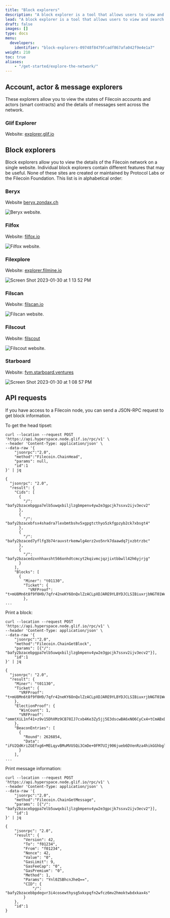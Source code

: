 ```yaml
---
title: "Block explorers"
description: "A block explorer is a tool that allows users to view and search the contents of blocks on a blockchain. This typically includes information about transactions, addresses, and other data stored on the blockchain. Block explorers are commonly used to track transactions and verify the authenticity of transactions on a given blockchain."
lead: "A block explorer is a tool that allows users to view and search the contents of blocks on a blockchain. This typically includes information about transactions, addresses, and other data stored on the blockchain. Block explorers are commonly used to track transactions and verify the authenticity of transactions on a given blockchain."
draft: false
images: []
type: docs
menu:
  developers:
    identifier: "block-explorers-09748f8479fcadf867afa042f9e4e1a7"
weight: 210
toc: true
aliases:
    - "/get-started/explore-the-network/"
---
```


## Account, actor & message explorers

These explorers allow you to view the states of Filecoin accounts and actors (smart contracts) and the details of messages sent across the network.

### Glif Explorer

Website: [explorer.glif.io](https://explorer.glif.io)

## Block explorers

Block explorers allow you to view the details of the Filecoin network on a single website. Individual block explorers contain different features that may be useful. None of these sites are created or maintained by Protocol Labs or the Filecoin Foundation. This list is in alphabetical order:

### Beryx

Website [beryx.zondax.ch](https://beryx.zondax.ch/)

![Beryx website.](beryx.png)

### Filfox

Website: [filfox.io](https://filfox.io)

![Filfox website.](filfox.png)

### Filexplore

Website: [explorer.filmine.io](https://explorer.filmine.io/)

![Screen Shot 2023-01-30 at 1 13 52 PM](https://user-images.githubusercontent.com/113331491/215596443-0bf2ceb5-7793-49a1-829b-627df9dd1a19.png)

### Filscan

Website: [filscan.io](https://filscan.io)

![Filscan website.](filscan.png)

### Filscout

Website: [filscout](https://filscout.io)

![Filscout website.](filscout.png)

### Starboard

Website: [fvm.starboard.ventures](https://fvm.starboard.ventures/)

![Screen Shot 2023-01-30 at 1 08 57 PM](https://user-images.githubusercontent.com/113331491/215595597-629cccb0-aa0f-4a12-b12c-c46155b09ea8.png)

## API requests

If you have access to a Filecoin node, you can send a JSON-RPC request to get block information.

To get the head tipset:

```shell
curl --location --request POST 'https://api.hyperspace.node.glif.io/rpc/v1' \
--header 'Content-Type: application/json' \
--data-raw '{
    "jsonrpc":"2.0",
    "method":"Filecoin.ChainHead",
    "params": null,
    "id":1
}' | jq
```

```plaintext
{
  "jsonrpc": "2.0",
  "result": {
    "Cids": [
      {
        "/": "bafy2bzacebpgpa7elb5uwqxbiljlzgbmpenv4yw2e3gpcjk7ssxv2ijv3ecv2"
      },
      {
        "/": "bafy2bzacebfsx4shadra7lexbmtbshv5xgpgtcthyo5zkfgpzyb2ck7xbsgt4"
      },
      {
        "/": "bafy2bzaced7yflfg3b74rauvstrkemwlg4erz2vo5nrk7daawdq7jxzbtrzbc"
      },
      {
        "/": "bafy2bzacedzxnhhaxsht566onhdtcmcyt2kqivmcjqzjixtbbwll42h6yjrjg"
      }
    ],
    "Blocks": [
      {
        "Miner": "t01130",
        "Ticket": {
          "VRFProof": "t+mU8Mn6t8f9f0H9/7qfr42neKY6OnQxlZzACLpXDJARE9YLBYDJCLSIBiuxrjbNGT01WejDz1/UUJuXTr6xkORObvNmUOmNB7IBlUW9Arp9YYHEK/rhDQpiYky7bsoE"
        },
...
```

Print a block:

```shell
curl --location --request POST 'https://api.hyperspace.node.glif.io/rpc/v1' \
--header 'Content-Type: application/json' \
--data-raw '{
    "jsonrpc":"2.0",
    "method":"Filecoin.ChainGetBlock",
    "params": [{"/": "bafy2bzacebpgpa7elb5uwqxbiljlzgbmpenv4yw2e3gpcjk7ssxv2ijv3ecv2"}],
    "id":1
}' | jq
```

```plaintext
{
  "jsonrpc": "2.0",
  "result": {
    "Miner": "t01130",
    "Ticket": {
      "VRFProof": "t+mU8Mn6t8f9f0H9/7qfr42neKY6OnQxlZzACLpXDJARE9YLBYDJCLSIBiuxrjbNGT01WejDz1/UUJuXTr6xkORObvNmUOmNB7IBlUW9Arp9YYHEK/rhDQpiYky7bsoE"
    },
    "ElectionProof": {
      "WinCount": 1,
      "VRFProof": "ommtXiL1nf41+z9v15DhXMz9CB78IJ7cxb4Ke3Zy5jj5E3dscwBA6xNO6CyCx4+tCmABxDJxKKoFGvOTR1SEsY2lcJGR80eGiZwwDNNzQ+KG6CIZ+/5K1lvrHj+MDDZl"
    },
    "BeaconEntries": [
      {
        "Round": 2626854,
        "Data": "iFU2QdKriZGEfxg6+MELqyvBMuMVUSQi3CmDe+0FM7UIj906jueb6DVenRza4hikGGhbgliQ+Xa48cdqtx7J07liv9MFIGbNaUPpj0s1QWnr/hvESJtHyRcVb+Ct06q9"
      }
    ],
...
```

Print message information:

```shell
curl --location --request POST 'https://api.hyperspace.node.glif.io/rpc/v1' \
--header 'Content-Type: application/json' \
--data-raw '{
    "jsonrpc":"2.0",
    "method":"Filecoin.ChainGetMessage",
    "params": [{"/": "bafy2bzacebpgpa7elb5uwqxbiljlzgbmpenv4yw2e3gpcjk7ssxv2ijv3ecv2"}],
    "id":1
}' | jq
```

```plaintext
{
    "jsonrpc": "2.0",
    "result": {
        "Version": 42,
        "To": "f01234",
        "From": "f01234",
        "Nonce": 42,
        "Value": "0",
        "GasLimit": 9,
        "GasFeeCap": "0",
        "GasPremium": "0",
        "Method": 1,
        "Params": "Ynl0ZSBhcnJheQ==",
        "CID": {
            "/": "bafy2bzacebbpdegvr3i4cosewthysg5xkxpqfn2wfcz6mv2hmoktwbdxkax4s"
        }
    },
    "id":1
}
```
